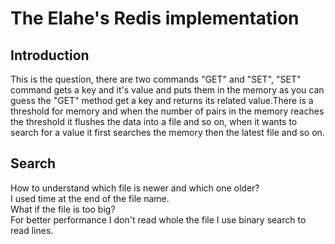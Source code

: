 # The Elahe's Redis implementation

## Introduction

This is the question, there are two commands "GET" and "SET", "SET" command gets a key and it's value and puts them in
the memory as you can guess the "GET" method get a key and returns its related value.There is a threshold for memory and
when the number of pairs in the memory reaches the threshold it flushes the data into a file and so on, when it wants to
search for a value it first searches the memory then the latest file and so on.

## Search

How to understand which file is newer and which one older?<br/>
I used time at the end of the file name.<br/>
What if the file is too big?<br/>
For better performance I don't read whole the file I use binary search to read lines.<br/>
